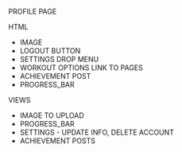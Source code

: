 
PROFILE PAGE

HTML
- IMAGE 
- LOGOUT BUTTON
- SETTINGS DROP MENU
- WORKOUT OPTIONS LINK TO PAGES
- ACHIEVEMENT POST
- PROGRESS_BAR

VIEWS
- IMAGE TO UPLOAD
- PROGRESS_BAR
- SETTINGS - UPDATE INFO, DELETE ACCOUNT
- ACHIEVEMENT POSTS
